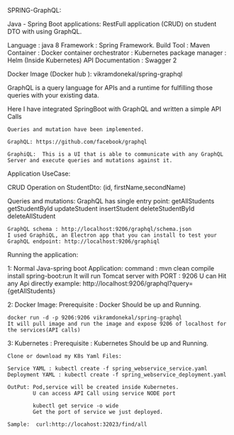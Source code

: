 
SPRING-GraphQL:

Java - Spring Boot applications: RestFull application (CRUD) on student DTO with  using GraphQL.

Language : java 8
Framework : Spring Framework.
Build Tool : Maven
Container : Docker
container orchestrator : Kubernetes
package manager : Helm (Inside Kubernetes)
API Documentation : Swagger 2

Docker Image (Docker hub ): vikramdonekal/spring-graphql

GraphQL is a query language for APIs and a runtime for fulfilling those queries with your existing data.
   
Here I have integrated SpringBoot with GraphQL  and written a simple  API Calls 
    
	Queries and mutation have been implemented.
	
	GraphQL: https://github.com/facebook/graphql
	
	GraphiQL:  This is a UI that is able to communicate with any GraphQL Server and execute queries and mutations against it. 
	  


Application UseCase:
   
   CRUD Operation on StudentDto: (id, firstName,secondName)
    
   Queries and mutations: GraphQL has single entry point:
		 getAllStudents
		 getStudentById
		 updateStudent
		 insertStudent
		 deleteStudentById
		 deleteAllStudent
		
		
	GraphQL schema : http://localhost:9206/graphql/schema.json
	I used GraphiQL, an Electron app that you can install to test your GraphQL endpoint: http://localhost:9206/graphiql

Running the application:

1: Normal Java-spring boot Application: 
						command : mvn clean compile install spring-boot:run
	It will run Tomcat server with PORT : 9206
	U can Hit any Api  directly
	example: http://localhost:9206/graphql?query={getAllStudents}

2: Docker Image:
	Prerequisite : Docker Should be up and Running.
	
	docker run -d -p 9206:9206 vikramdonekal/spring-graphql
	It will pull image and run the image and expose 9206 of localhost for the services(API calls)
	
                                        
3: Kubernetes :
	Prerequisite : Kubernetes Should be up and Running.
	
	Clone or download my K8s Yaml Files:
	
	Service YAML : kubectl create -f spring_webservice_service.yaml
	Deployment YAML : kubectl create -f spring_webservice_deployment.yaml
	
	OutPut: Pod,service will be created inside Kubernetes.
			U can access API Call using service NODE port
			
			kubectl get service -o wide
			Get the port of service we just deployed.
			
	Sample:  curl:http://locahost:32023/find/all
			

		
		
		
		
    
   
   
	